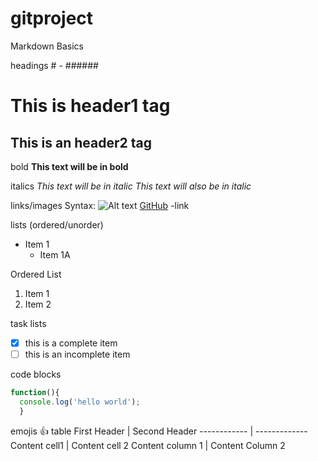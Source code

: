 # gitproject

Markdown Basics

headings # - ######
# This is header1 tag
## This is an header2 tag

bold
**This text will be in bold**

italics
*This text will be in italic*
_This text will also be in italic_

links/images
Syntax:
![Alt text](url)
[GitHub](http://github.com)  -link

lists (ordered/unorder)
* Item 1
  * Item 1A

Ordered List
1. Item 1
2. Item 2

task lists
- [x] this is a complete item
- [ ] this is an incomplete item

code blocks
``` javascript
function(){
  console.log('hello world');
  }
```
emojis
:+1:
table
First Header | Second Header
------------ | -------------
Content cell1 | Content cell 2
Content column 1 | Content Column 2
